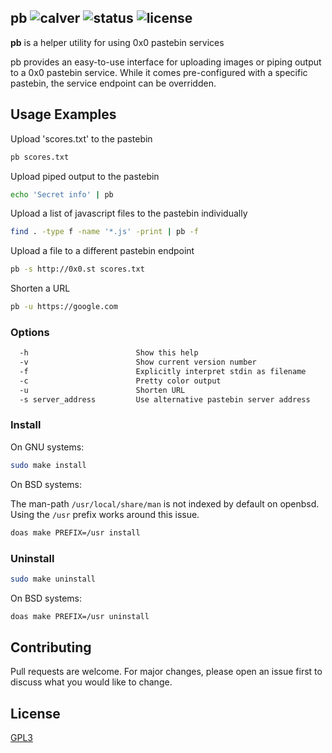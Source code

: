 pb ![calver](https://img.shields.io/badge/calver-2020.09.05-22bfda.svg?style=flat-square) ![status](https://img.shields.io/badge/status-working-green.svg?style=flat-square) ![license](https://img.shields.io/badge/license-GPL3-blue.svg?style=flat-square)
------

**pb** is a helper utility for using 0x0 pastebin services

pb  provides  an  easy-to-use  interface  for  uploading images or piping output to a 0x0
pastebin service. While it comes pre-configured with a  specific  pastebin,  the  service
endpoint can be overridden.

## Usage Examples

Upload 'scores.txt' to the pastebin

```bash
pb scores.txt
```

Upload piped output to the pastebin

```bash
echo 'Secret info' | pb
```

Upload a list of javascript files to the pastebin individually

```bash
find . -type f -name '*.js' -print | pb -f
```

Upload a file to a different pastebin endpoint

```bash
pb -s http://0x0.st scores.txt
```

Shorten a URL

```bash
pb -u https://google.com
```

### Options

```bash
  -h                        Show this help
  -v                        Show current version number
  -f                        Explicitly interpret stdin as filename
  -c                        Pretty color output
  -u                        Shorten URL
  -s server_address         Use alternative pastebin server address
```

### Install

On GNU systems:

```sh
sudo make install
```

On BSD systems:

The man-path `/usr/local/share/man` is not indexed by default on openbsd. Using the `/usr` prefix works around this issue.

```sh
doas make PREFIX=/usr install
```

### Uninstall

```sh
sudo make uninstall
```

On BSD systems:

```sh
doas make PREFIX=/usr uninstall
```

## Contributing

Pull requests are welcome. For major changes, please open an issue first to
discuss what you would like to change.

## License
[GPL3](LICENSE)
